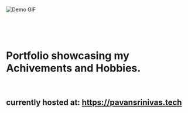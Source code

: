 

<pre>


</pre>
![Demo GIF](https://raw.githubusercontent.com/pavansrinivasmamidala/portfolio/main/demo.gif)
<pre>



</pre>
# Portfolio showcasing my Achivements and Hobbies.
<pre>

</pre>
## currently hosted at: https://pavansrinivas.tech
